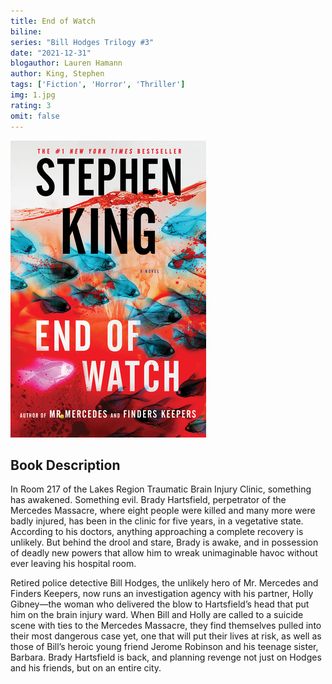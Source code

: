 ```yaml
---
title: End of Watch
biline:
series: "Bill Hodges Trilogy #3"
date: "2021-12-31"
blogauthor: Lauren Hamann
author: King, Stephen
tags: ['Fiction', 'Horror', 'Thriller']
img: 1.jpg
rating: 3
omit: false
---
```


![Book Cover](1.jpg)


## Book Description

In Room 217 of the Lakes Region Traumatic Brain Injury Clinic, something has awakened. Something evil. Brady Hartsfield, perpetrator of the Mercedes Massacre, where eight people were killed and many more were badly injured, has been in the clinic for five years, in a vegetative state. According to his doctors, anything approaching a complete recovery is unlikely. But behind the drool and stare, Brady is awake, and in possession of deadly new powers that allow him to wreak unimaginable havoc without ever leaving his hospital room.

Retired police detective Bill Hodges, the unlikely hero of Mr. Mercedes and Finders Keepers, now runs an investigation agency with his partner, Holly Gibney—the woman who delivered the blow to Hartsfield’s head that put him on the brain injury ward. When Bill and Holly are called to a suicide scene with ties to the Mercedes Massacre, they find themselves pulled into their most dangerous case yet, one that will put their lives at risk, as well as those of Bill’s heroic young friend Jerome Robinson and his teenage sister, Barbara. Brady Hartsfield is back, and planning revenge not just on Hodges and his friends, but on an entire city.